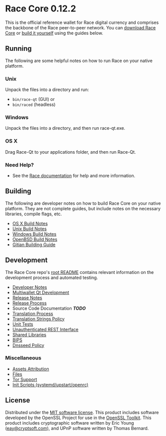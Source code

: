 Race Core 0.12.2
=====================

This is the official reference wallet for Race digital currency and comprises the backbone of the Race peer-to-peer network. You can [download Race Core](https://github.com/racecrypto/racecoin/releases) or [build it yourself](#building) using the guides below.

Running
---------------------
The following are some helpful notes on how to run Race on your native platform.

### Unix

Unpack the files into a directory and run:

- `bin/race-qt` (GUI) or
- `bin/raced` (headless)

### Windows

Unpack the files into a directory, and then run race-qt.exe.

### OS X

Drag Race-Qt to your applications folder, and then run Race-Qt.

### Need Help?

* See the [Race documentation](https://github.com/racecrypto/racecoin/wiki)
for help and more information.

Building
---------------------
The following are developer notes on how to build Race Core on your native platform. They are not complete guides, but include notes on the necessary libraries, compile flags, etc.

- [OS X Build Notes](build-osx.md)
- [Unix Build Notes](build-unix.md)
- [Windows Build Notes](build-windows.md)
- [OpenBSD Build Notes](build-openbsd.md)
- [Gitian Building Guide](gitian-building.md)

Development
---------------------
The Race Core repo's [root README](/README.md) contains relevant information on the development process and automated testing.

- [Developer Notes](developer-notes.md)
- [Multiwallet Qt Development](multiwallet-qt.md)
- [Release Notes](release-notes.md)
- [Release Process](release-process.md)
- Source Code Documentation ***TODO***
- [Translation Process](translation_process.md)
- [Translation Strings Policy](translation_strings_policy.md)
- [Unit Tests](unit-tests.md)
- [Unauthenticated REST Interface](REST-interface.md)
- [Shared Libraries](shared-libraries.md)
- [BIPS](bips.md)
- [Dnsseed Policy](dnsseed-policy.md)

### Miscellaneous
- [Assets Attribution](assets-attribution.md)
- [Files](files.md)
- [Tor Support](tor.md)
- [Init Scripts (systemd/upstart/openrc)](init.md)

License
---------------------
Distributed under the [MIT software license](http://www.opensource.org/licenses/mit-license.php).
This product includes software developed by the OpenSSL Project for use in the [OpenSSL Toolkit](https://www.openssl.org/). This product includes
cryptographic software written by Eric Young ([eay@cryptsoft.com](mailto:eay@cryptsoft.com)), and UPnP software written by Thomas Bernard.
